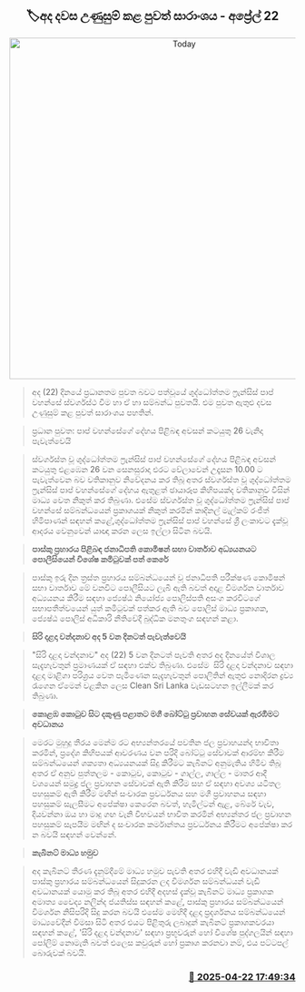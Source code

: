 <p align='center'><b><h2 align='center' title='Today's Hot News Summary - April 22'>🏷අද දවස උණුසුම් කළ පුවත් සාරාංශය - අප්‍රේල් 22</h2></b></p>
<p align='center'><img src='https://helakuru.sgp1.cdn.digitaloceanspaces.com/esana/images/lib/News-summery-2.jpg' width='600' alt='Today's Hot News Summary - April 22'></p>

> අද (22) දින​යේ ප්‍රධානතම පුවත බවට පත්වූයේ ශුද්ධෝත්තම ෆ්‍රැන්සිස් පාප් වහන්සේ ස්වර්ගස්ථ වීම හා ඒ හා සම්බන්ධ පුවතයි. එම පුවත ඇතුළු දවස උණුසුම් කළ පුවත් සාරාංශය පහතින්. 

> <span><span>ප්‍රධාන පුවත:</span></span><span><span> </span></span><span><span>පාප් වහන්සේගේ‍ දේහය පිළිබඳ අවසන් කටයුතු </span></span><span><span>26</span></span><span><span> වැනිදා පැවැත්වෙයි</span></span>

> ස්වර්ගස්ත වූ ශුද්ධෝත්තම ෆ්‍රැන්සිස් පාප් වහන්සේගේ‍ දේහය පිළිබඳ අවසන් කටයුතු එළඹෙන 26 වන සෙනසුරාදා එරට වේලාවෙන් උදෑසන 10.00 ට පැවැත්වෙන බව වතිකානුව නිවේදනය කර තිබූ අතර ස්වර්ගස්ත වූ ශුද්ධෝත්තම ෆ්‍රැන්සිස් පාප් වහන්සේගේ‍ දේහය ඇතුළත් ඡායාරූප කිහිපයක්ද වතිකානුව විසින් මාධ්‍ය වෙත නිකුත් කර තිබුණා. එසේම ස්වර්ගස්ත වූ ශුද්ධෝත්තම ෆ්‍රැන්සිස් පාප් වහන්සේ සම්බන්ධයෙන් ප්‍රකාශයක් නිකුත් කරමින් කාදිනල් මැල්කම් රංජිත් හිමිපාණන් සඳහන් කළේ,ශුද්ධෝත්තම ෆ්‍රැන්සිස් පාප් වහන්සේ ශ්‍රී ලංකාවට දැක්වූ ආදරය වෙනුවෙන් යාඥා කරන ලෙස ඉල්ලා සිටින බවයි.

> <strong>පාස්කු ප්‍රහාරය පිළිබඳ ජනාධිපති කොමිෂන් සභා වාර්තාව අධ්‍යයනයට පොලීසියෙන් විශේෂ කමිටුවක් පත් කෙරේ</strong>

> පාස්කු ඉරු දින ත්‍රස්ත ප්‍රහාරය සම්බන්ධයෙන් වූ ජනාධිපති පරීක්ෂණ කොමිෂන් සභා වාර්තාව මේ වනවිට පොලීසියට ලැබී ඇති බවත් අදාළ විමර්ශන වාර්තාව අධ්‍යයනය කිරීම සඳහා ජ්‍යෙෂ්ඨ නියෝජ්‍ය පොලිස්පති අසංග කරවිටගේ සභාපතීත්වයෙන් යුත් කමිටුවක් පත්කර ඇති බව පොලිස් මාධ්‍ය ප්‍රකාශක, ජ්‍යෙෂ්ඨ පොලිස් අධිකාරි නීතිවේදී බුද්ධික මනතුංග සඳහන් කළා.

> <strong>සිරි දළදා වන්දනාව අද 5 වන දින‍ටත් පැවැත්වෙයි</strong>

> "සිරි දළදා වන්දනාව" අද (22) 5 වන දිනටත් පැවති අතර අද දිනයේත් විශාල සැදැහැවතුන් ප්‍රමාණයක් ඒ සඳහා එක්ව තිබුණා. එසේම  සිරි දළදා වන්දනාව සඳහා දළදා මාළිගා පරිශ්‍රය වෙත පැමිණෙන සැදැහැවතුන් පොලිතින් ඇතුළු නොදිරන ද්‍රව්‍ය රැගෙන ඒමෙන් වළකින ලෙස Clean Sri Lanka වැඩසටහන ඉල්ලීමක් කර තිබුණා.

> <strong>කොළ​ඹ කොටුව සිට දකුණු පළාතට මගී බෝට්ටු ප්‍රවාහන සේවයක් ඇරඹීමට අවධාන​ය</strong>

> මෙරට මුහුදු තීරය මෙන්ම රට අභ්‍යන්තරයේ පවතින ජල ප්‍රවාහයන්​ද භාවිතා කරමින්, ප්‍රදේශ කිහිපයක් ආවරණය වන පරිදි බෝට්ටු සේවාවක් ආරම්භ කිරීම සම්බන්ධයෙන් ශක්‍යතා අධ්‍යයනයක් සිදු කිරීමට කැබිනට් අනුමැතිය හිමිව තිබූ අතර ඒ අනුව පුත්තලම - කොටුව, කොටුව - ගාල්ල, ගාල්ල - මාතර ආදී වශයෙන් සමුද්‍ර ජල ප්‍රවාහන සේවාවක් ඇති කිරීම සහ ඒ සඳහා අවශ්‍ය යටිතල පහසුකම් ඇති කිරීම මඟින් සංචාරක ප්‍රවර්ධනය සහ මගී ප්‍රවාහනය සඳහා පහසුකම් සැලසීමට අපේක්ෂා කෙරෙන බවත්, හැමිල්ටන් ඇළ, බේරේ වැව, දියවන්නා ඔය හා මාදු ගඟ වැනි විභවයන් භාවිත කරමින් අභ්‍යන්තර ජල ප්‍රවාහන පහසුකම් සැපයීම මඟින් ද සංචාරක කර්මාන්තය ප්‍රවර්ධනය කිරීමට අපේක්ෂා කර​න බවයි සඳහන් වෙන්නේ.

> <strong>කැබිනට් මාධ්‍ය හමුව</strong>

> අද කැබිනට් තීරණ දැනුම්දීමේ මාධ්‍ය හමුව පැවති අතර එහිදී වැඩි අවධානයක් පාස්කු ප්‍රහාරය සම්බන්ධයෙන් සිදුකරන ලද විමර්ශන සම්බන්ධයන් වැඩි අවධානයක් යොමු කර තිබූ අතර එහිදී අදහස් දැක්වූ කැබිනට් මාධ්‍ය ප්‍රකාශක අමාත්‍ය වෛද්‍ය නලින්ද ජයතිස්ස සඳහන් කළේ, පාස්කු ප්‍රහාරය සම්බන්ධයෙන් විමර්ශන නිසිපරිදි සිදු කරන බවයි එසේම මෙහිදී දළදා ප්‍රදර්ශනය සම්බන්ධයෙන් මාධ්‍යවේදීන් විමසා සිටි අතර එයට පිළිතුරු ලබාදුන් කැබිනට් ප්‍රකාශකවරයා සඳහන් කළේ, 'සිරි දළදා වන්දනාව' සඳහා ප්‍රභූවරුන් හෝ විශේෂ පුද්ගලයින් සඳහා පෝලිම් නොමැති බවත් එලෙස කවුරුන් හෝ ප්‍රකාශ කරනවා නම්, එය පට්ටපල් බොරුවක් බවයි.



<h3 align='right'><a href='https://www.helakuru.lk/esana/p/109434/'>📅 2025-04-22 17:49:34</a></h3>
